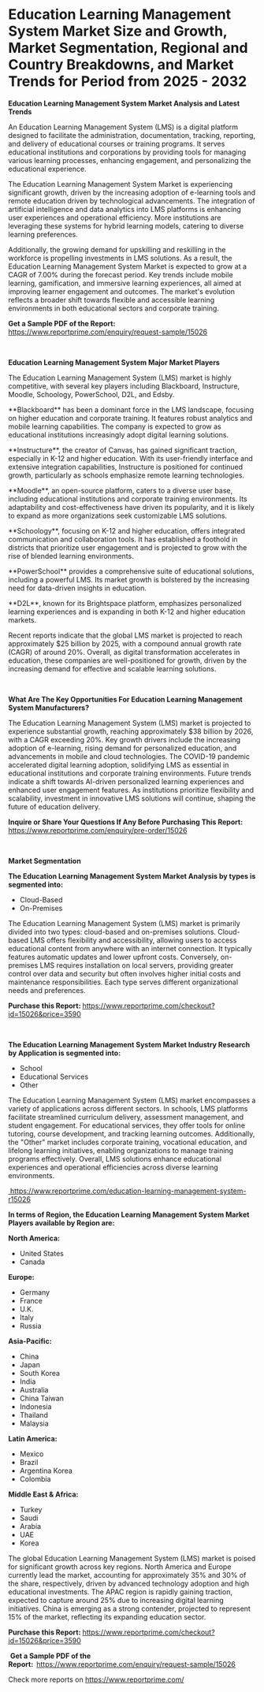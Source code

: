 <p><h1>Education Learning Management System Market Size and Growth, Market Segmentation, Regional and Country Breakdowns, and Market Trends for Period from 2025 -  2032</h1></p><p><strong>Education Learning Management System Market Analysis and Latest Trends</strong></p>
<p><p>An Education Learning Management System (LMS) is a digital platform designed to facilitate the administration, documentation, tracking, reporting, and delivery of educational courses or training programs. It serves educational institutions and corporations by providing tools for managing various learning processes, enhancing engagement, and personalizing the educational experience.</p><p>The Education Learning Management System Market is experiencing significant growth, driven by the increasing adoption of e-learning tools and remote education driven by technological advancements. The integration of artificial intelligence and data analytics into LMS platforms is enhancing user experiences and operational efficiency. More institutions are leveraging these systems for hybrid learning models, catering to diverse learning preferences.</p><p>Additionally, the growing demand for upskilling and reskilling in the workforce is propelling investments in LMS solutions. As a result, the Education Learning Management System Market is expected to grow at a CAGR of 7.00% during the forecast period. Key trends include mobile learning, gamification, and immersive learning experiences, all aimed at improving learner engagement and outcomes. The market's evolution reflects a broader shift towards flexible and accessible learning environments in both educational sectors and corporate training.</p></p>
<p><strong>Get a Sample PDF of the Report:&nbsp;</strong> <a href="https://www.reportprime.com/enquiry/request-sample/15026?utm_campaign=2199&utm_medium=2&utm_source=Github&utm_content=ia&utm_term=20032025&utm_id=education-learning-management-system">https://www.reportprime.com/enquiry/request-sample/15026</a></p>
<p>&nbsp;</p>
<p><strong>Education Learning Management System Major Market Players</strong></p>
<p><p>The Education Learning Management System (LMS) market is highly competitive, with several key players including Blackboard, Instructure, Moodle, Schoology, PowerSchool, D2L, and Edsby. </p><p>**Blackboard** has been a dominant force in the LMS landscape, focusing on higher education and corporate training. It features robust analytics and mobile learning capabilities. The company is expected to grow as educational institutions increasingly adopt digital learning solutions.</p><p>**Instructure**, the creator of Canvas, has gained significant traction, especially in K-12 and higher education. With its user-friendly interface and extensive integration capabilities, Instructure is positioned for continued growth, particularly as schools emphasize remote learning technologies.</p><p>**Moodle**, an open-source platform, caters to a diverse user base, including educational institutions and corporate training environments. Its adaptability and cost-effectiveness have driven its popularity, and it is likely to expand as more organizations seek customizable LMS solutions.</p><p>**Schoology**, focusing on K-12 and higher education, offers integrated communication and collaboration tools. It has established a foothold in districts that prioritize user engagement and is projected to grow with the rise of blended learning environments.</p><p>**PowerSchool** provides a comprehensive suite of educational solutions, including a powerful LMS. Its market growth is bolstered by the increasing need for data-driven insights in education.</p><p>**D2L**, known for its Brightspace platform, emphasizes personalized learning experiences and is expanding in both K-12 and higher education markets. </p><p>Recent reports indicate that the global LMS market is projected to reach approximately $25 billion by 2025, with a compound annual growth rate (CAGR) of around 20%. Overall, as digital transformation accelerates in education, these companies are well-positioned for growth, driven by the increasing demand for effective and scalable learning solutions.</p></p>
<p>&nbsp;</p>
<p><strong>What Are The Key Opportunities For Education Learning Management System Manufacturers?</strong></p>
<p><p>The Education Learning Management System (LMS) market is projected to experience substantial growth, reaching approximately $38 billion by 2026, with a CAGR exceeding 20%. Key growth drivers include the increasing adoption of e-learning, rising demand for personalized education, and advancements in mobile and cloud technologies. The COVID-19 pandemic accelerated digital learning adoption, solidifying LMS as essential in educational institutions and corporate training environments. Future trends indicate a shift towards AI-driven personalized learning experiences and enhanced user engagement features. As institutions prioritize flexibility and scalability, investment in innovative LMS solutions will continue, shaping the future of education delivery.</p></p>
<p><strong>Inquire or Share Your Questions If Any Before Purchasing This Report:</strong> <a href="https://www.reportprime.com/enquiry/pre-order/15026?utm_campaign=2199&utm_medium=2&utm_source=Github&utm_content=ia&utm_term=20032025&utm_id=education-learning-management-system">https://www.reportprime.com/enquiry/pre-order/15026</a></p>
<p>&nbsp;</p>
<p><strong>Market Segmentation</strong></p>
<p><strong>The Education Learning Management System Market Analysis by types is segmented into:</strong></p>
<p><ul><li>Cloud-Based</li><li>On-Premises</li></ul></p>
<p><p>The Education Learning Management System (LMS) market is primarily divided into two types: cloud-based and on-premises solutions. Cloud-based LMS offers flexibility and accessibility, allowing users to access educational content from anywhere with an internet connection. It typically features automatic updates and lower upfront costs. Conversely, on-premises LMS requires installation on local servers, providing greater control over data and security but often involves higher initial costs and maintenance responsibilities. Each type serves different organizational needs and preferences.</p></p>
<p><strong>Purchase this Report:&nbsp;</strong><a href="https://www.reportprime.com/checkout?id=15026&price=3590&utm_campaign=2199&utm_medium=2&utm_source=Github&utm_content=ia&utm_term=20032025&utm_id=education-learning-management-system">https://www.reportprime.com/checkout?id=15026&price=3590</a></p>
<p>&nbsp;</p>
<p><strong>The Education Learning Management System Market Industry Research by Application is segmented into:</strong></p>
<p><ul><li>School</li><li>Educational Services</li><li>Other</li></ul></p>
<p><p>The Education Learning Management System (LMS) market encompasses a variety of applications across different sectors. In schools, LMS platforms facilitate streamlined curriculum delivery, assessment management, and student engagement. For educational services, they offer tools for online tutoring, course development, and tracking learning outcomes. Additionally, the "Other" market includes corporate training, vocational education, and lifelong learning initiatives, enabling organizations to manage training programs effectively. Overall, LMS solutions enhance educational experiences and operational efficiencies across diverse learning environments.</p></p>
<p><a href="https://www.reportprime.com/education-learning-management-system-r15026?utm_campaign=2199&utm_medium=2&utm_source=Github&utm_content=ia&utm_term=20032025&utm_id=education-learning-management-system">&nbsp;https://www.reportprime.com/education-learning-management-system-r15026</a></p>
<p><strong>In terms of Region, the Education Learning Management System Market Players available by Region are:</strong></p>
<p>
    <p> <strong> North America: </strong>
        <ul>
            <li>United States</li>
            <li>Canada</li>
        </ul>
        </p> 
    <p> <strong> Europe: </strong>
        <ul>
            <li>Germany</li>
            <li>France</li>
            <li>U.K.</li>
            <li>Italy</li>
            <li>Russia</li>
        </ul>
        </p> 
    <p> <strong> Asia-Pacific: </strong>
        <ul>
            <li>China</li>
            <li>Japan</li>
            <li>South Korea</li>
            <li>India</li>
            <li>Australia</li>
            <li>China Taiwan</li>
            <li>Indonesia</li>
            <li>Thailand</li>
            <li>Malaysia</li>
        </ul>
        </p> 
    <p> <strong> Latin America: </strong>
        <ul>
            <li>Mexico</li>
            <li>Brazil</li>
            <li>Argentina Korea</li>
            <li>Colombia</li>
        </ul>
        </p> 
    <p> <strong> Middle East & Africa: </strong>
        <ul>
            <li>Turkey</li>
            <li>Saudi</li>
            <li>Arabia</li>
            <li>UAE</li>
            <li>Korea</li>
        </ul>
    </p>
    </p>
<p><p>The global Education Learning Management System (LMS) market is poised for significant growth across key regions. North America and Europe currently lead the market, accounting for approximately 35% and 30% of the share, respectively, driven by advanced technology adoption and high educational investments. The APAC region is rapidly gaining traction, expected to capture around 25% due to increasing digital learning initiatives. China is emerging as a strong contender, projected to represent 15% of the market, reflecting its expanding education sector.</p></p>
<p><strong>Purchase this Report: </strong><a href="https://www.reportprime.com/checkout?id=15026&price=3590&utm_campaign=2199&utm_medium=2&utm_source=Github&utm_content=ia&utm_term=20032025&utm_id=education-learning-management-system">https://www.reportprime.com/checkout?id=15026&price=3590</a></p>
<p>&nbsp;<strong>Get a Sample PDF of the Report:&nbsp;&nbsp;</strong><a href="https://www.reportprime.com/enquiry/request-sample/15026?utm_campaign=2199&utm_medium=2&utm_source=Github&utm_content=ia&utm_term=20032025&utm_id=education-learning-management-system">https://www.reportprime.com/enquiry/request-sample/15026</a></p>
<p><strong></strong></p>
<p>Check more reports on <a href="https://www.reportprime.com/?utm_campaign=2199&utm_medium=2&utm_source=Github&utm_content=ia&utm_term=20032025&utm_id=education-learning-management-system">https://www.reportprime.com/</a></p>